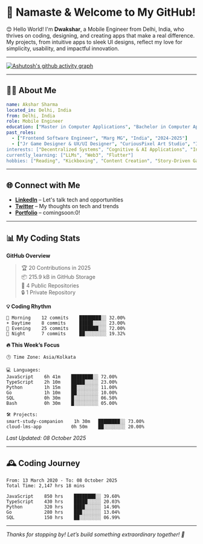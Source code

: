 # 🙏 Namaste & Welcome to My GitHub! 

😊 Hello World! I'm **Dwakshar**, a Mobile Engineer from Delhi, India, who thrives on coding, designing, and creating apps that make a real difference. My projects, from intuitive apps to sleek UI designs, reflect my love for simplicity, usability, and impactful innovation.

---

[![Ashutosh's github activity graph](https://github-readme-activity-graph.vercel.app/graph?username=Ashutosh00710&theme=github-dark)](https://github.com/ashutosh00710/github-readme-activity-graph)

---
## 🧑‍💻 About Me

```yaml
name: Akshar Sharma
located_in: Delhi, India
from: Delhi, India
role: Mobile Engineer 
education: ["Master in Computer Applications", "Bachelor in Computer Applications"]
past_roles:
  - ["Frontend Software Engineer", "Marg MG", "India", "2024-2025"]
  - ["Jr Game Designer & UX/UI Designer", "CuriousPixel Art Studio", "India" ,Fully Remote", "2023-2024"]
interests: ["Decentralized Systems", "Cognitive & AI Applications", "Interaction Design", "Product Engineering", "Generative Interfaces", "Human-AI Collaboration", "Path Tracing"]
currently_learning: ["LLMs", "Web3", "Flutter"]
hobbies: ["Reading", "Kickboxing", "Content Creation", "Story-Driven Gaming", "Cinema"]
```

---

## 🌐 Connect with Me

- **[LinkedIn](https://www.linkedin.com/in/dwakshar/)** – Let's talk tech and opportunities
- **[Twitter](https://x.com/dwakshar)** – My thoughts on tech and trends
- **[Portfolio](https://www.youtube.com/watch?v=NM5J_comS1o)** – comingsoon:0!

---

## 📊 My Coding Stats 

<!--START_SECTION:waka-->
**GitHub Overview**

> 🏆 20 Contributions in 2025  
> 📦 215.9 kB in GitHub Storage  
> 📜 4 Public Repositories  
> 🔒 1 Private Repository  

**💡 Coding Rhythm**

```text
🌅 Morning    12 commits    ████████░░ 32.00%
☀️ Daytime    8 commits     █████░░░░░ 23.00%
🌙 Evening    25 commits    ███████░░░ 72.00%
🌌 Night      7 commits     ██░░░░░░░░ 19.32%
```

**🔥 This Week’s Focus**

```text
🕒 Time Zone: Asia/Kolkata

💻 Languages:
JavaScript    6h 41m    ████████░░ 72.00%
TypeScript    2h 10m    █████░░░░░ 23.00%
Python        1h 15m    ██░░░░░░░░ 11.00%
Go            1h 10m    ██░░░░░░░░ 10.00%
SQL           0h 30m    █░░░░░░░░░ 06.50%
Bash          0h 30m    █░░░░░░░░░ 05.00%

🛠️ Projects:
smart-study-companion    1h 30m   ████████░░ 73.00%
cloud-lms-app           0h 50m    ██░░░░░░░░ 20.00%
```

*Last Updated: 08 October 2025*
<!--END_SECTION:waka-->

---

## 🕰️ Coding Journey

<!--START_SECTION:waka-simple-->
```text
From: 13 March 2020 - To: 08 October 2025
Total Time: 2,147 hrs 18 mins

JavaScript    850 hrs    ████████░░ 39.60%
TypeScript    430 hrs    █████░░░░░ 20.03%
Python        320 hrs    ████░░░░░░ 14.90%
Go            280 hrs    ███░░░░░░░ 13.04%
SQL           150 hrs    ██░░░░░░░░ 06.99%
```
<!--END_SECTION:waka-simple-->

---

*Thanks for stopping by! Let’s build something extraordinary together! 🚀*
